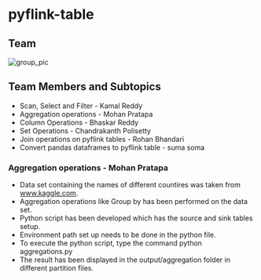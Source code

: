 # pyflink-table

## Team 
![group_pic](https://github.com/rohan6471/pyflink-table/blob/main/group.PNG)

## Team Members and Subtopics

- Scan, Select and Filter - Kamal Reddy
- Aggregation operations - Mohan Pratapa
- Column Operations - Bhaskar Reddy
- Set Operations - Chandrakanth Polisetty
- Join operations on pyflink tables - Rohan Bhandari
- Convert pandas dataframes to pyflink table - suma soma


### Aggregation operations - Mohan Pratapa

- Data set containing the names of different countires was taken from www.kaggle.com. 
- Aggregation operations like Group by has been performed on the data set.
- Python script has been developed which has the source and sink tables setup. 
- Environment path set up needs to be done in the python file.
- To execute the python script, type the command python aggregations.py
- The result has been displayed in the output/aggregation folder in different partition files.
